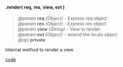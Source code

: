 #### .render( req, res, view, ext )  
> *@param* **req** _{Object}_  -  Express req object  
> *@param* **res** _{Object}_  -  Express res object  
> *@param* **view** _{String}_  -  View to render  
> *@param* **ext** _{Object}_  -  extend the locals object     
> _@api_ **private**   

Internal method to render a view

<div class="code-header addGitHubLink" data-file="lib/core/render.js"> <a href="#" class="loadCode"> code</a> </div><pre class=" language-javascript hideCode api"></pre> 
